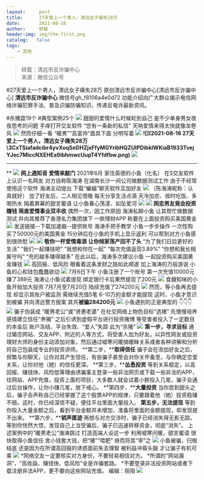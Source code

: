 ```yaml
---
layout:     post
title:      27天爱上一个男人，清远女子痛失28万
date:       2021-08-16
author:     转载
header-img: img/the-first.png
catalog:   false
tags:
    - 其他
---
```


<blockquote><p>转载：清远市反诈骗中心<br>
来源：微信公众号</p></blockquote>

#27天爱上一个男人，清远女子痛失28万
原创清远市反诈骗中心[清远市反诈骗中心]
**清远市反诈骗中心**
微信号gh_f8106a4e0d72
功能介绍向广大群众揭示电信网络诈骗犯罪手法、普及识骗防骗知识、传递反电诈最新资讯。

#杀猪盘19个
#典型案例25个
![]({{site.baseurl}}/postimg/3CxTSiafadcic5zyXUfbXLUClzlpaoknCpV4bErPg2kuuS97hoJJbNCtFOVZ9X0j5W26HDaregC5kibiaLGl8CPr9A.gif)
甜甜的爱情什么时候轮到自己
是不少单身男女夜夜思考的问题
手痒打开交友软件
“您有一条新的私信”
天呐爱情来得太快就像龙卷风
![]({{site.baseurl}}/postimg/DRazA4TJcctSpib3X2T9miaBhYfDg3rFOKiaGiaMvHibSVeKZy130EjiaicD6ZI72GXpZuVkMicdBFAbKKRNznBBnCaLiaA.jpeg)
然而仔细一看
“暖男”“高富帅”面具下面
分明写着
![]({{site.baseurl}}/postimg/3CxTSiafadcibr4yvXoqSeDHZjxFfyMGYr2E5QEEHORf2zPUt0jnyGk9CpZbgXbPJ1ZNPgMXuLyt4HpPaC4e7XeQ.png)
**![](2021-08-16
27天爱上一个男人，清远女子痛失28万\\3CxTSiafadcibr4yvXoqSeDHZjxFfyMGYribHQZUIPDibklWKiaB1933TvejYJec7MiccNXEHEa9ibhmwcUupT4Yfdfbw.png)**
![]({{site.baseurl}}/postimg/3CxTSiafadcibeD2gMyR1n1vrKDibxNJ9AMmU0cQ6J0evdKS9ov1DfVtawibRE4FQElNQtqUGqMu5Sa0Cwxia7PCwaQ.jpeg)
******
**
![]({{site.baseurl}}/postimg/FIBZec7ucCjbMyrVVbbSuuzmpLicF1a2ba2wclufJiarV3YE98Fhs5EKdjrIBe84IKrvibIibvtqVKNzTcaV9l9jtw.png)
**网上遇知音**
**爱情来敲门**
2021年6月
家住英德的小鱼（化名）
在S交友软件上认识一名网友
对方自称陈海涛
在湖南长沙一间公司做数据测试工作
由于不经常使用这个软件
海涛主动提出
下载“蝙蝠”聊天软件互加好友
![]({{site.baseurl}}/postimg/3CxTSiafadcibr4yvXoqSeDHZjxFfyMGYrLTfjpJn7HalicwIaYPZKLeQa6FrSmGicLA9hvrEae4eftiaHV6zdiawJMQ.png)
（陈海涛昵称：认真就好）
加了好友后，二人相见恨晚
每天分享生活点滴
天冷加衣、按时吃饭、多喝热水
隔着屏幕的甜言蜜语
让小鱼春心荡漾、如坠爱河
![]({{site.baseurl}}/postimg/3CxTSiafadcibr4yvXoqSeDHZjxFfyMGYrZdib9DDebvicbrd1aoO0JBonUcOrKYR92Yx76BB3OBf70Q88CbvwOUsg.png)
![]({{site.baseurl}}/postimg/FIBZec7ucCjbMyrVVbbSuuzmpLicF1a2ba2wclufJiarV3YE98Fhs5EKdjrIBe84IKrvibIibvtqVKNzTcaV9l9jtw.png)
**网恋男友竟会投资赚钱**
**简直爱情事业双丰收**
偶然一次，因工作原因
海涛私聊小鱼
让其帮忙做数据测试
并向其推荐了香港名力集团旗下
一款理财APP
称要在上面投资购买美国黄金
![]({{site.baseurl}}/postimg/3CxTSiafadcibr4yvXoqSeDHZjxFfyMGYreGF3R8Lsicbf8c0iahcnq21AkC0pJgPiaz0d2w4Pz8A13wYu33MibwGGWA.png)
发送链接--下载加速器--提供账号
海涛手把手教学
小鱼一步步操作
一次性购买了50000元的美国黄金
15分钟后在小鱼的手机上显示返利
可以帮到对方小鱼感到很欣慰
![]({{site.baseurl}}/postimg/8ARaMlthQ9TK3ibp3HmscxiczRazxwNm7ib77iauzlbdCvhw3Ar1cydwHEEVsWedolaIkhNsKp3sCQ4eibtIIL7TQ1w.jpeg)
![]({{site.baseurl}}/postimg/FIBZec7ucCjbMyrVVbbSuuzmpLicF1a2ba2wclufJiarV3YE98Fhs5EKdjrIBe84IKrvibIibvtqVKNzTcaV9l9jtw.png)
**敬你一杯爱情毒酒**
**让你倾家荡产回不了头**
“为了我们日后更好的生活”
“我们一起赚钱吧”
“我想和你在一起”
“每次充值返现3.89%”
“你想和我长相厮守吗”
“充的越多赚得越多”
在此以后，海涛多次建议小鱼
一起投资购买美国黄金赚钱
![]({{site.baseurl}}/postimg/9ZlRaWndYay3PxT8pAxlF8Wbf76UIBMynmD4swwbF3K6l7NBaCakxianyfPdvnIs6nAua1Zpb5frMC6ic5iaqSZibA.jpeg)
高回报、低风险
眼看着这条发财之路如此顺遂
加上海涛的万般游说
小鱼的心和钱包蠢蠢欲动
![]({{site.baseurl}}/postimg/3CxTSiafadcibr4yvXoqSeDHZjxFfyMGYrqMY0Z9MwLPxKjTbl5QL3oeaeJbiasEia9nmoY7Dp77CHS0vsw1vjuN1g.png)
7月6日下午
小鱼注册了一个账号
第一次充值10000元
赚了389元
海涛让小鱼试着提现
绑定银行卡后果然提现了200元
![]({{site.baseurl}}/postimg/f1O0WCnEYiafwcY67LgZacwghOqI0JaOvkXFS9icbBATdVFDxwVw06PpNypzy6lDUrhf2TToHyGaCss9IibLxFOYg.gif)
食髓知味的小鱼开始加大投资
7月7月至7月20日
陆续充值了274200元
![]({{site.baseurl}}/postimg/3CxTSiafadcibr4yvXoqSeDHZjxFfyMGYryzLpPXwBdibZvyA77Bsv6JosOypPeHwfLEevUMCYdwticFl9yppSA3DA.gif)
然而，等小鱼再去提现
却显示其账户被监测
需继续充值5笔
6-10万的金额才能提现
这时，小鱼才意识到被骗
并向清远警方报案
其共**被骗284200元**
![]({{site.baseurl}}/postimg/3CxTSiafadcibr4yvXoqSeDHZjxFfyMGYrBdAqjFcpzMHWGhq3F3JHylqNj8eXgtP1wxsfPtxJzS0xwkFIGwlZNw.gif)
小鱼遇到的正是典型的
👇👇👇
![]({{site.baseurl}}/postimg/3CxTSiafadcibr4yvXoqSeDHZjxFfyMGYrAQBIicLTmt7RxI067JfeNibEu3NLepTyufK48weCWCSLwIaqfMokcoPA.gif)
骗子伪装成
“暖男老公“或“贤惠老婆”
在社交网络上物色目标“选猪”
先慢慢培养感情建立信任“养猪”
之后引诱到虚假平台进行投资赌博
等受害者投入了一定数目的本金后
账户冻结、平台失效、“爱人”失踪
此为“杀猪”
![]({{site.baseurl}}/postimg/3CxTSiafadcibr4yvXoqSeDHZjxFfyMGYrgpFyI06rxD9CIPjc9icqEwuYmUEvRLib7raIwuPrXzI3u6XlgQMQPyZg.png)
**第一步，寻求目标**
通过婚恋网站、交友APP、附近的人等方式，将受害人加为好友。以异性网友或投资理财大师的身份主动添加对象，然后通过嘘寒问暖搞暧昧关系或者各种讲解和分析将自己包装成专业的投资讲师。
**第二步，****取得信任**
骗子会在添加好友之后，频繁与你聊天，让你对其产生信任，有些骗子甚至会对你关怀备至，与你确定恋爱关系，让你对他（她）的信任更深。
**第三步，****怂恿投资**
等到关系稳定，以高回报、赚钱快、风险低等理由诱骗事主登录一些非法网页或下载一些非法的APP，往网站、APP充值，投资上面的项目，大多数人就会试着小额投入几笔，骗子会通过后台操作，让你小赚几笔，放下戒心。
**第四步，****大量投资**
当你尝到甜头之后，骗子会声称自己已经掌握了这个股票APP的规律，只要跟着他（她）投资稳赚不赔。这时，你已经深信不疑，便往平台里面大量投入。
**第五步，无法提现**
等到你投入大量金额之后，看到平台金额并未增加，准备将里面的金额提现，却发现提不出来。
**第六步，****销声匿迹**
再想与对方交涉时，骗子已经消失得无影无踪。等到你恍然大悟，发现自己上当受骗后，骗子已迅速转移资金，彻底“消失”。
上述案例中的“暖男老公”海涛跳过
打造高端人设这一步
利用嘘寒问暖，甜言蜜语
很快取得小鱼信任
舍小钱套大钱，把“猪”“喂肥”
继而将其“宰”之
![]({{site.baseurl}}/postimg/Kp3IMo5tZ0yQBdianonEGgoX7BaKf6FcCNLfy79m8PwjzKGtyuLYXXPVkdFEXia9FWKD8BVSaPh4tuA9ibBfB8I2Q.png)
小鱼被骗，归根结底
还是因为在所谓高回报的诱惑面前失去理智
被利益冲昏头脑
才让骗子有机可乘
![]({{site.baseurl}}/postimg/3CxTSiafadcibr4yvXoqSeDHZjxFfyMGYr6m6NJsCCEWEXibpKkzYr0rUxFxffLcJmGHpdXlp60smnwiawUkDooYIw.png)
*网络交友一定要核实对方身份，不要轻易相信对方。
*所谓的“网站漏洞”，“高收益、赚钱快、低风险”全是诈骗套路。
*不要登录非法投资网站或者下载注册非法APP，更不要向这些网站充值。
编辑：阻阻
![]({{site.baseurl}}/postimg/3CxTSiafadcic5zyXUfbXLUClzlpaoknCpErldQhhamfG7KH1qHGrr3icT9iaAoE1B4noSO7EewO2k8fys5pMuaoog.gif)
